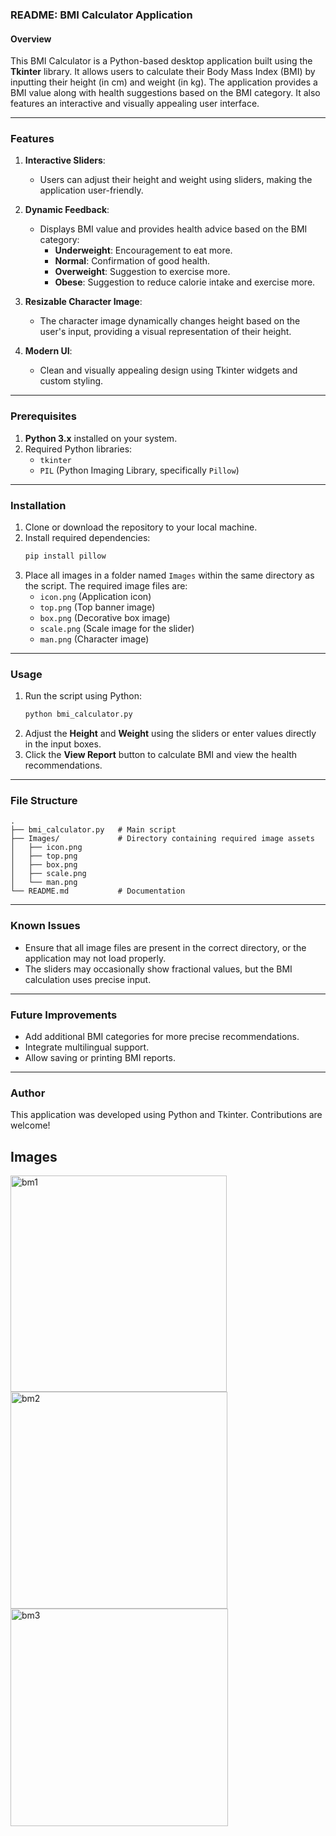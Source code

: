 ### README: BMI Calculator Application

#### Overview
This BMI Calculator is a Python-based desktop application built using the **Tkinter** library. It allows users to calculate their Body Mass Index (BMI) by inputting their height (in cm) and weight (in kg). The application provides a BMI value along with health suggestions based on the BMI category. It also features an interactive and visually appealing user interface.

---

### Features
1. **Interactive Sliders**:
   - Users can adjust their height and weight using sliders, making the application user-friendly.
   
2. **Dynamic Feedback**:
   - Displays BMI value and provides health advice based on the BMI category:
     - **Underweight**: Encouragement to eat more.
     - **Normal**: Confirmation of good health.
     - **Overweight**: Suggestion to exercise more.
     - **Obese**: Suggestion to reduce calorie intake and exercise more.

3. **Resizable Character Image**:
   - The character image dynamically changes height based on the user's input, providing a visual representation of their height.

4. **Modern UI**:
   - Clean and visually appealing design using Tkinter widgets and custom styling.

---

### Prerequisites
1. **Python 3.x** installed on your system.
2. Required Python libraries:
   - `tkinter`
   - `PIL` (Python Imaging Library, specifically `Pillow`)

---

### Installation
1. Clone or download the repository to your local machine.
2. Install required dependencies:
   ```bash
   pip install pillow
   ```
3. Place all images in a folder named `Images` within the same directory as the script. The required image files are:
   - `icon.png` (Application icon)
   - `top.png` (Top banner image)
   - `box.png` (Decorative box image)
   - `scale.png` (Scale image for the slider)
   - `man.png` (Character image)

---

### Usage
1. Run the script using Python:
   ```bash
   python bmi_calculator.py
   ```
2. Adjust the **Height** and **Weight** using the sliders or enter values directly in the input boxes.
3. Click the **View Report** button to calculate BMI and view the health recommendations.

---

### File Structure
```
.
├── bmi_calculator.py   # Main script
├── Images/             # Directory containing required image assets
│   ├── icon.png
│   ├── top.png
│   ├── box.png
│   ├── scale.png
│   └── man.png
└── README.md           # Documentation
```

---

### Known Issues
- Ensure that all image files are present in the correct directory, or the application may not load properly.
- The sliders may occasionally show fractional values, but the BMI calculation uses precise input.

---

### Future Improvements
- Add additional BMI categories for more precise recommendations.
- Integrate multilingual support.
- Allow saving or printing BMI reports.

---

### Author
This application was developed using Python and Tkinter. Contributions are welcome!

## Images

<img width="346" alt="bm1" src="https://github.com/user-attachments/assets/2f5f9122-e91d-47a9-8f86-f19e842de5f9" />
<img width="347" alt="bm2" src="https://github.com/user-attachments/assets/8b027982-c62b-4fdf-a5ec-dd0cca963b11" />
<img width="348" alt="bm3" src="https://github.com/user-attachments/assets/93a9c230-50d7-4708-a16b-12b70e481cb0" />


